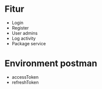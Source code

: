 # Fitur
- Login
- Register
- User admins
- Log activity
- Package service

# Environment postman
- accessToken
- refreshToken